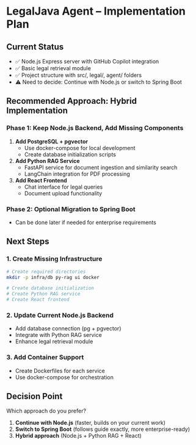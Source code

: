# LegalJava Agent – Implementation Plan

## Current Status

- ✅ Node.js Express server with GitHub Copilot integration
- ✅ Basic legal retrieval module
- ✅ Project structure with src/, legal/, agent/ folders
- ⚠️ Need to decide: Continue with Node.js or switch to Spring Boot

## Recommended Approach: Hybrid Implementation

### Phase 1: Keep Node.js Backend, Add Missing Components

1. **Add PostgreSQL + pgvector**
   - Use docker-compose for local development
   - Create database initialization scripts
2. **Add Python RAG Service**
   - FastAPI service for document ingestion and similarity search
   - LangChain integration for PDF processing
3. **Add React Frontend**
   - Chat interface for legal queries
   - Document upload functionality

### Phase 2: Optional Migration to Spring Boot

- Can be done later if needed for enterprise requirements

## Next Steps

### 1. Create Missing Infrastructure

```bash
# Create required directories
mkdir -p infra/db py-rag ui docker

# Create database initialization
# Create Python RAG service
# Create React frontend
```

### 2. Update Current Node.js Backend

- Add database connection (pg + pgvector)
- Integrate with Python RAG service
- Enhance legal retrieval module

### 3. Add Container Support

- Create Dockerfiles for each service
- Use docker-compose for orchestration

## Decision Point

Which approach do you prefer?

1. **Continue with Node.js** (faster, builds on your current work)
2. **Switch to Spring Boot** (follows guide exactly, more enterprise-ready)
3. **Hybrid approach** (Node.js + Python RAG + React)
